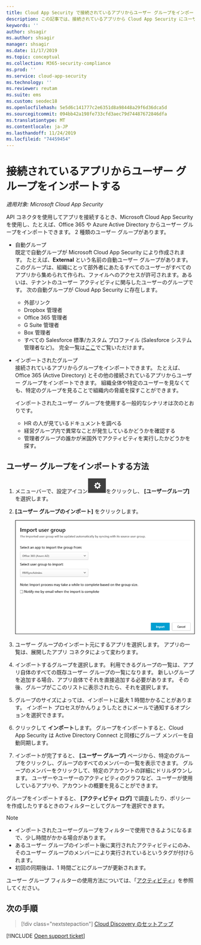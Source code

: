 ```yaml
---
title: Cloud App Security で接続されているアプリからユーザー グループをインポートする
description: この記事では、接続されているアプリから Cloud App Security にユーザー グループをインポートする方法について説明します。
keywords: ''
author: shsagir
ms.author: shsagir
manager: shsagir
ms.date: 11/17/2019
ms.topic: conceptual
ms.collection: M365-security-compliance
ms.prod: ''
ms.service: cloud-app-security
ms.technology: ''
ms.reviewer: reutam
ms.suite: ems
ms.custom: seodec18
ms.openlocfilehash: 5e5d6c141777c2e6351d8a98448a29f6d36dca5d
ms.sourcegitcommit: 094bb42a198fe733cfd3aec79d74487672846dfa
ms.translationtype: MT
ms.contentlocale: ja-JP
ms.lasthandoff: 11/24/2019
ms.locfileid: "74459454"
---
```

# <a name="importing-user-groups-from-connected-apps"></a>接続されているアプリからユーザー グループをインポートする

*適用対象: Microsoft Cloud App Security*

API コネクタを使用してアプリを接続するとき、Microsoft Cloud App Security を使用し、たとえば、Office 365 や Azure Active Directory からユーザー グループをインポートできます。 2 種類のユーザー グループがあります。

- 自動グループ  
既定で自動グループが Microsoft Cloud App Security により作成されます。 たとえば、**External** という名前の自動ユーザー グループがあります。このグループは、組織にとって部外者にあたるすべてのユーザーがすべてのアプリから集められて作られ、ファイルへのアクセスが許可されます。あるいは、テナントのユーザー アクティビティに関与したユーザーのグループです。 次の自動グループが Cloud App Security に存在します。

  - 外部リンク
  - Dropbox 管理者
  - Office 365 管理者
  - G Suite 管理者
  - Box 管理者
  - すべての Salesforce 標準/カスタム プロファイル (Salesforce システム管理者など)。 完全一覧は[ここ](https://help.salesforce.com/articleView?id=standard_profiles.htm&language=en&type=0)でご覧いただけます。

- インポートされたグループ  
接続されているアプリからグループをインポートできます。 たとえば、Office 365 (Active Directory) とその他の接続されているアプリからユーザー グループをインポートできます。 組織全体や特定のユーザーを見なくても、特定のグループを見ることで組織内の脅威を探すことができます。

  インポートされたユーザー グループを使用する一般的なシナリオは次のとおりです。

  - HR の人が見ているドキュメントを調べる
  - 経営グループ内で異常なことが発生しているかどうかを確認する
  - 管理者グループの誰かが米国外でアクティビティを実行したかどうかを探す。

## <a name="how-to-import-user-groups"></a>ユーザー グループをインポートする方法

1. メニューバーで、設定アイコン![設定アイコン](./media/settings-icon.png "設定アイコン")をクリックし、 **[ユーザーグループ]** を選択します。
1. **[ユーザー グループのインポート]** をクリックします。

    ![ユーザー グループのインポート](./media/user-groups-add.png)

1. ユーザー グループのインポート元にするアプリを選択します。 アプリの一覧は、展開したアプリ コネクタによって変わります。
1. インポートするグループを選択します。 利用できるグループの一覧は、アプリ自体のすべての既存ユーザー グループの一覧になります。 新しいグループを追加する場合、アプリ自体でそれを直接追加する必要があります。 その後、グループがここのリストに表示されたら、それを選択します。
1. グループのサイズによっては、インポートに最大 1 時間かかることがあります。 インポート プロセスがかんりょうしたときにメールで通知するオプションを選択できます。
1. クリックして **インポート**します。 グループをインポートすると、Cloud App Security は Active Directory Connect と同様にグループ メンバーを自動同期します。
1. インポートが完了すると、 **[ユーザー グループ]** ページから、特定のグループをクリックし、グループのすべてのメンバーの一覧を表示できます。 グループのメンバーをクリックして、特定のアカウントの詳細にドリルダウンします。 ユーザーやユーザーのアクティビティのグラフなど、ユーザーが使用しているアプリや、アカウントの概要を見ることができます。

グループをインポートすると、 **[アクティビティ ログ]** で調査したり、ポリシーを作成したりするときのフィルターとしてグループを選択できます。

> [!NOTE]
>
> - インポートされたユーザーグループをフィルターで使用できるようになるまで、少し時間がかかる場合があります。
> - あるユーザー グループのインポート後に実行されたアクティビティにのみ、そのユーザー グループのメンバーにより実行されているというタグが付けられます。
> - 初回の同期後は、1 時間ごとにグループが更新されます。

ユーザー グループ フィルターの使用方法については、「[アクティビティ](activity-filters.md)」を参照してください。

## <a name="next-steps"></a>次の手順

> [!div class="nextstepaction"]
> [Cloud Discovery のセットアップ](set-up-cloud-discovery.md)

[!INCLUDE [Open support ticket](includes/support.md)]
